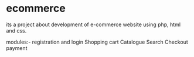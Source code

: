 # ecommerce
its a project about development of e-commerce website using php, html and css.

modules:-
registration and login
Shopping cart
Catalogue
Search
Checkout
payment
